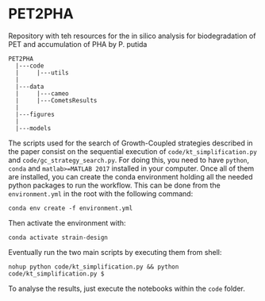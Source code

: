 # PET2PHA
Repository with teh resources for the in silico analysis for biodegradation of PET and accumulation of PHA by P. putida
```
PET2PHA
  |---code
  |     |---utils
  |
  |---data
  |     |---cameo
  |     |---CometsResults  
  |
  |---figures
  |
  |---models

```
The scripts used for the search of Growth-Coupled strategies described in the paper consist on the sequential execution of `code/kt_simplification.py` and `code/gc_strategy_search.py`. For doing this, you need to have `python`, `conda` and `matlab>=MATLAB 2017` installed in your computer. Once all of them are installed, you can create the conda environment holding all the needed python packages to run the workflow. This can be done from the `environment.yml` in the root with the following command:
```
conda env create -f environment.yml
```
Then activate the environment with:
```
conda activate strain-design
``` 
Eventually run the two main scripts by executing them from shell:
```
nohup python code/kt_simplification.py && python code/kt_simplification.py $
```
To analyse the results, just execute the notebooks within the `code` folder.